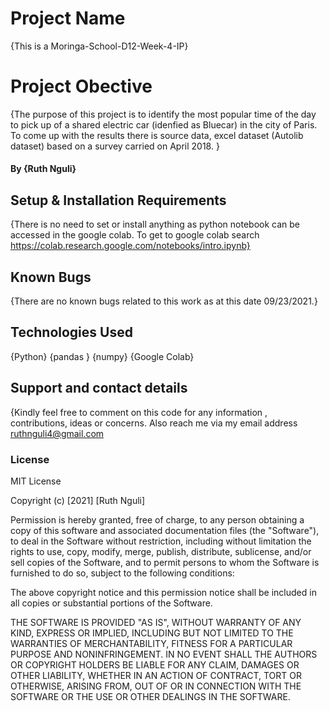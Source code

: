 #  Project Name
{This is a Moringa-School-D12-Week-4-IP}
#  Project Obective
{The purpose of this project is to  identify the most popular time of the day to pick up of a shared electric car (idenfied as Bluecar) in the city of Paris. To come up with the results there is source data, excel dataset (Autolib dataset) based on a survey carried on April 2018. }

####  By **{Ruth Nguli}**

##  Setup & Installation Requirements
{There is no need to set or install anything as python notebook can be accessed in the google colab. To get to google colab  search https://colab.research.google.com/notebooks/intro.ipynb}
##  Known Bugs
{There are no known bugs related to this work as at this date 09/23/2021.}
##  Technologies Used
{Python}
{pandas }
{numpy} 
{Google Colab}

##  Support and contact details
{Kindly feel free to comment on this code for any information , contributions, ideas or concerns. Also reach me via my email address ruthnguli4@gmail.com 
###  License
MIT License

Copyright (c) [2021] [Ruth Nguli]

Permission is hereby granted, free of charge, to any person obtaining a copy
of this software and associated documentation files (the "Software"), to deal
in the Software without restriction, including without limitation the rights
to use, copy, modify, merge, publish, distribute, sublicense, and/or sell
copies of the Software, and to permit persons to whom the Software is
furnished to do so, subject to the following conditions:

The above copyright notice and this permission notice shall be included in all
copies or substantial portions of the Software.

THE SOFTWARE IS PROVIDED "AS IS", WITHOUT WARRANTY OF ANY KIND, EXPRESS OR
IMPLIED, INCLUDING BUT NOT LIMITED TO THE WARRANTIES OF MERCHANTABILITY,
FITNESS FOR A PARTICULAR PURPOSE AND NONINFRINGEMENT. IN NO EVENT SHALL THE
AUTHORS OR COPYRIGHT HOLDERS BE LIABLE FOR ANY CLAIM, DAMAGES OR OTHER
LIABILITY, WHETHER IN AN ACTION OF CONTRACT, TORT OR OTHERWISE, ARISING FROM,
OUT OF OR IN CONNECTION WITH THE SOFTWARE OR THE USE OR OTHER DEALINGS IN THE
SOFTWARE.
